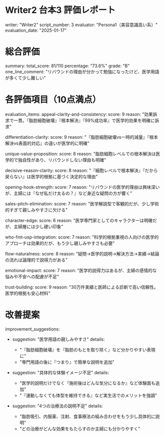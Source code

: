 # Writer2 台本3 評価レポート
writer: "Writer2"
script_number: 3
evaluator: "Persona1（美容意識高い系）"
evaluation_date: "2025-01-17"

# 総合評価
summary:
  total_score: 81/110
  percentage: "73.6%"
  grade: "B"
  one_line_comment: "リバウンドの理由が分かって勉強になったけど、医学用語が多くて少し難しい"

# 各評価項目（10点満点）
evaluation_items:
  appeal-clarity-and-consistency:
    score: 9
    reason: "効果訴求で一貫。『脂肪細胞破壊』『根本解決』『99%成功率』で医学的効果を明確に訴求"
  
  differentiation-clarity:
    score: 9
    reason: "『脂肪細胞破壊vs一時的減量』『根本解決vs表面的対応』の違いが医学的に明確"
  
  unique-value-proposition:
    score: 8
    reason: "脂肪細胞レベルでの根本解決は医学的で独自性があり、リバウンドしない理由も明確"
  
  decisive-reason-clarity:
    score: 8
    reason: "『細胞レベルで根本解決』『だから戻らない』は医学的根拠に基づく決定的な理由"
  
  opening-hook-strength:
    score: 7
    reason: "リバウンドの医学的理由は興味深いが、主婦には『なぜ私だけ太るの？』など身近な疑問の方が響く"
  
  sales-pitch-elimination:
    score: 7
    reason: "医学解説型で客観的だが、少し学術的すぎて親しみやすさに欠ける"
  
  character-edge:
    score: 6
    reason: "医学専門家としてのキャラクターは明確だが、主婦層には少し硬い印象"
  
  who-fmt-usp-integration:
    score: 7
    reason: "科学的根拠重視の人向けの医学的アプローチは効果的だが、もう少し親しみやすさも必要"
  
  flow-naturalness:
    score: 8
    reason: "疑問→医学的説明→解決方法→実績→結論の流れは論理的で説得力がある"
  
  emotional-impact:
    score: 7
    reason: "医学的説得力はあるが、主婦の感情的な悩みや不安への配慮が不足"
  
  trust-building:
    score: 9
    reason: "30万件実績と医師による診断で高い信頼性。医学的根拠も安心材料"

# 改善提案
improvement_suggestions:
  - suggestion: "医学用語の親しみやすさ"
    details: 
      - "『脂肪細胞破壊』を『脂肪のもとを取り除く』など分かりやすい表現に"
      - "専門用語の後に『つまり』で簡単な説明を追加"
  
  - suggestion: "具体的な体験イメージ不足"
    details:
      - "医学的説明だけでなく『施術後はどんな気分になるか』など体験面も追加"
      - "『運動しなくても体型を維持できる』など実生活でのメリットを強調"
  
  - suggestion: "4つの治療法の説明不足"
    details:
      - "脂肪吸引、内服薬、注射、食事療法の組み合わせをもう少し具体的に説明"
      - "どの治療がどんな効果をもたらすのか主婦にも分かりやすく"